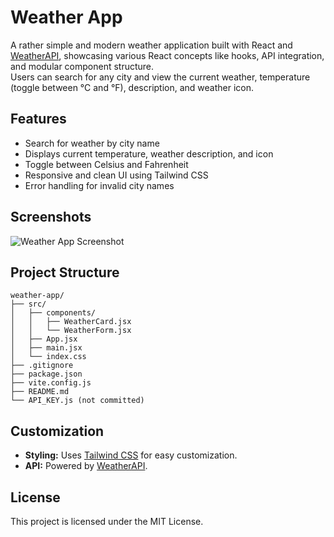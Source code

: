# Weather App

A rather simple and modern weather application built with React and [WeatherAPI](https://www.weatherapi.com/), showcasing various React concepts like hooks, API integration, and modular component structure.  
Users can search for any city and view the current weather, temperature (toggle between °C and °F), description, and weather icon.

## Features

- Search for weather by city name
- Displays current temperature, weather description, and icon
- Toggle between Celsius and Fahrenheit
- Responsive and clean UI using Tailwind CSS
- Error handling for invalid city names

## Screenshots

![Weather App Screenshot](screenshot.png)

## Project Structure

```
weather-app/
├── src/
│   ├── components/
│   │   ├── WeatherCard.jsx
│   │   └── WeatherForm.jsx
│   ├── App.jsx
│   ├── main.jsx
│   └── index.css
├── .gitignore
├── package.json
├── vite.config.js
├── README.md
└── API_KEY.js (not committed)
```

## Customization

- **Styling:** Uses [Tailwind CSS](https://tailwindcss.com/) for easy customization.
- **API:** Powered by [WeatherAPI](https://www.weatherapi.com/).

## License

This project is licensed under the MIT License.
